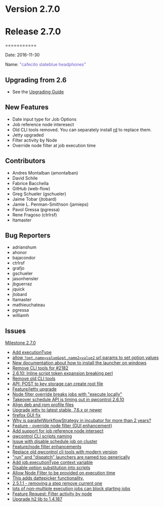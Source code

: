 # Version 2.7.0



# Release 2.7.0
===========

Date: 2016-11-30

Name: <span style="color: SlateBlue"><span class="glyphicon glyphicon-headphones"></span> "cafecito slateblue headphones"</span>

## Upgrading from 2.6

* See the [Upgrading Guide](/upgrading/upgrading.md)

## New Features

* Date input type for Job Options
* Job reference node interesect
* Old CLI tools removed. You can separately install [rd](https://qwcontrol.github.io/qwcontrol-cli/) to replace them.
* Jetty upgraded
* Filter activity by Node
* Override node filter at job execution time

## Contributors

* Andres Montalban (amontalban)
* David Schile
* Fabrice Bacchella
* GitHub (web-flow)
* Greg Schueler (gschueler)
* Jaime Tobar (jtobard)
* Jamie L. Penman-Smithson (jamieps)
* Pavol Gressa (pgressa)
* Rene Fragoso (ctrlrsf)
* ltamaster

## Bug Reporters

* adrianshum
* ahonor
* bajacondor
* ctrlrsf
* grafjo
* gschueler
* jasonhensler
* jbguerraz
* jquick
* jtobard
* ltamaster
* mathieuchateau
* pgressa
* williamh

## Issues

[Milestone 2.7.0](https://github.com/qwcontrol/qwcontrol/milestone/38)

* [Add executionType](https://github.com/qwcontrol/qwcontrol/pull/2210)
* [allow `?opt.name=value&opt.name2=value2` url params to set option values](https://github.com/qwcontrol/qwcontrol/pull/2209)
* [New documentation about how to install the launcher on windows](https://github.com/qwcontrol/qwcontrol/pull/2205)
* [Remove CLI tools for #2182](https://github.com/qwcontrol/qwcontrol/pull/2199)
* [2.6.10: Inline script token expansion breaking perl](https://github.com/qwcontrol/qwcontrol/issues/2185)
* [Remove old CLI tools](https://github.com/qwcontrol/qwcontrol/issues/2182)
* [API: POST to key storage can create root file](https://github.com/qwcontrol/qwcontrol/issues/2181)
* [Feature/jetty upgrade](https://github.com/qwcontrol/qwcontrol/pull/2180)
* [Node filter override breaks jobs with "execute locally"](https://github.com/qwcontrol/qwcontrol/issues/2179)
* [Takeover schedule API is timing out in qwcontrol 2.6.10](https://github.com/qwcontrol/qwcontrol/issues/2176)
* [Align deb and rpm profile files](https://github.com/qwcontrol/qwcontrol/issues/2170)
* [Upgrade jetty to latest stable, 7.6.x or newer](https://github.com/qwcontrol/qwcontrol/issues/2133)
* [firefox GUI fix](https://github.com/qwcontrol/qwcontrol/pull/2122)
* [Why is parallelWorkflowStrategy in incubator for more than 2 years?](https://github.com/qwcontrol/qwcontrol/issues/2115)
* [Feature - override node filter (GUI enhancement)](https://github.com/qwcontrol/qwcontrol/pull/2110)
* [Add support for job reference node intersect](https://github.com/qwcontrol/qwcontrol/pull/2104)
* [qwcontrol CLI scripts naming](https://github.com/qwcontrol/qwcontrol/issues/2081)
* [Issue with disable schedule job on cluster](https://github.com/qwcontrol/qwcontrol/pull/2073)
* [Feature/node filter enhancements](https://github.com/qwcontrol/qwcontrol/pull/2056)
* [Replace old qwcontrol cli tools with modern version](https://github.com/qwcontrol/qwcontrol/issues/1899)
* ["run" and "dispatch" launchers are named too generically](https://github.com/qwcontrol/qwcontrol/issues/1896)
* [Add job.executionType context variable](https://github.com/qwcontrol/qwcontrol/pull/1835)
* [Disable option substitution into scripts](https://github.com/qwcontrol/qwcontrol/issues/1762)
* [Allow Node Filter to be provided on execution time](https://github.com/qwcontrol/qwcontrol/issues/1754)
* [This adds dattepicker functionality.](https://github.com/qwcontrol/qwcontrol/pull/1634)
* [2.5.1.1 - removing a step remove current one](https://github.com/qwcontrol/qwcontrol/issues/1315)
* [lots of non-multiple execution jobs can block starting jobs](https://github.com/qwcontrol/qwcontrol/issues/1305)
* [Feature Request: Filter activity by node](https://github.com/qwcontrol/qwcontrol/issues/1290)
* [Upgrade h2 lib to 1.4.187](https://github.com/qwcontrol/qwcontrol/pull/1204)
